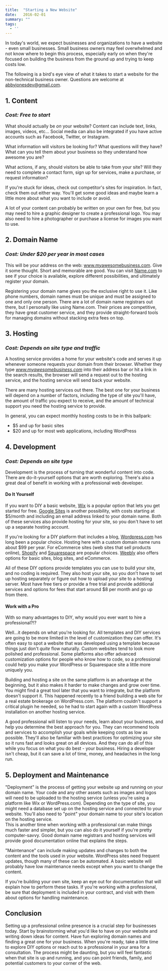 ```yaml
---
title:  "Starting a New Website"
date:   2016-02-01
summary: ""
tags: 
  - ''
---
```


In today's world, we expect businesses and organizations to have a website - even small businesses.  Small business owners may feel overwhelmed and not know where to begin this process, especially early on when they're focused on building the business from the ground up and trying to keep costs low.

The following is a bird's eye view of what it takes to start a website for the non-technical business owner.  Questions are welcome at [abbyjonesdev@gmail.com](mailto:abbyjonesdev@gmail.com).

## 1.  Content

###  _Cost:  Free to start_

What should actually be _on_ your website?  Content can include text, links, images, videos, etc...  Social media can also be integrated if you have active accounts such as Facebook, Twitter, or Instagram.

What information will visitors be looking for?  What questions will they have?  What can  you tell them about your business so they understand how awesome you are?

What actions, if any, should visitors be able to take from your site?  Will they need to complete a contact form, sign up for services, make a purchase, or request information?  

If you're stuck for ideas, check out competitor's sites for inspiration.  In fact, check them out either way.  You'll get some good ideas and maybe learn a little more about what you want to include or avoid.

A lot of your content can probably be written on your own for free, but you may need to hire a graphic designer to create a professional logo.  You may also need to hire a photographer or purchase a license for images you want to use. 

## 2.  Domain Name

###  _Cost: Under $20 per year in most cases_

This will be your address on the web:  www.myawesomebusiness.com.  Give it some thought.  Short and memorable are good.  You can visit [Name.com](http://www.name.com) to see if your choice is available, explore different possibilities, and ultimately register your domain.

Registering your domain name gives you the exclusive right to use it.  Like phone numbers, domain names must be unique and must be assigned to one and only one person.  There are a lot of domain name registrars out there, but I personally like using Name.com.  Their prices are competitive, they have great customer service, and they provide straight-forward tools for managing domains without stacking extra fees on top.  


## 3.  Hosting

### _Cost:  Depends on site type and traffic_  

A hosting service provides a home for your website's code and serves it up whenever someone requests your domain from their browser.  Whether they type _www.myawesomebusiness.com_ into their address bar or hit a link in the search results, the browser will send a request out to the hosting service, and the hosting service will send back your website.

There are many hosting services out there.  The best one for your business will depend on a number of factors, including the type of site you'll have, the amount of traffic you expect to receive, and the amount of technical support you need the hosting service to provide.  

In general, you can expect monthly hosting costs to be in this ballpark:

*  $5 and up for basic sites
*  $20 and up for most web applications, including WordPress


## 4.  Development

### _Cost:  Depends on site type_

Development is the process of turning that wonderful content into code.  There are do-it-yourself options that are worth exploring.  There's also a great deal of benefit in working with a professional web developer.

####  Do It Yourself

If you want to DIY a basic website, [Wix](http://www.wix.com/) is a popular option that lets you get started for free.  [Google Sites](https://apps.google.com/intx/en/products/sites/) is another possibility, with costs starting at $5/month and including an email address linked to your domain name.  Both of these services also provide hosting for your site, so you don't have to set up a separate hosting account.  

If you're looking for a DIY platform that includes a blog, [Wordpress.com](https://wordpress.com/) has long been a popular choice.  Hosting here with a custom domain name runs about $99 per year.  For eCommerce sites (web sites that sell products online), [Shopify](https://www.shopify.com/) and [Squarespace](http://www.squarespace.com/) are popular choices.  [Weebly](http://www.weebly.com/) also offers options for basic sites, blog sites, and eCommerce.

All of these DIY options provide templates you can use to build your site, and no coding is required.  They also host your site, so you don't have to set up hosting separately or figure out how to upload your site to a hosting server.  Most have free tiers or provide a free trial and provide additional services and options for fees that start around $8 per month and go up from there.

####  Work with a Pro

With so many advantages to DIY, why would you ever want to hire a professional?!?

Well...it depends on what you're looking for.  All templates and DIY services are going to be more limited in the level of customization they can offer.  It's often easy to spot a website that was developed using a template because things just don't _quite_ flow naturally.  Custom websites tend to look more polished and professional.  Some platforms also offer advanced customization options for people who know how to code, so a professional could help you make your WordPress or Squarespace site a little more uniquely you.

Building and hosting a site on the same platform is an advantage at the beginning, but it also makes it harder to make changes and grow over time.  You might find a great tool later that you want to integrate, but the platform doesn't support it.  This happened recently to a friend building a web site for a real estate brokerage on WordPress.com.  The platform couldn't support a critical plugin he needed, so he had to start again with a custom WordPress installation on another hosting service.

A good professional will listen to your needs, learn about your business, and help you determine the best approach for you.  They can recommend tools and services to accomplish your goals while keeping costs as low as possible.  They'll also be familiar with best practices for optimizing your site so it runs fast and looks great on all devices.  And they can do all of this while you focus on what you do best - your business.  Hiring a developer isn't cheap, but it can save a lot of time, money, and headaches in the long run.

## 5.  Deployment and Maintenance

"Deployment" is the process of getting your website up and running on your domain name.  Your code and any other assets such as images and logos will need to be uploaded to the hosting service (unless you're using a platform like Wix or WordPress.com).  Depending on the type of site, you might need a database set up on the hosting service and connected to your website.  You'll also need to "point" your domain name to your site's location on the hosting service.  
This is another time when working with a professional can make things much faster and simpler, but you can also do it yourself if you're pretty computer-savvy.  Good domain name registrars and hosting services will provide good documentation online that explains the steps.

"Maintenance" can include making updates and changes to both the content and the tools used in your website.  WordPress sites need frequent updates, though many of these can be automated.  A basic website will probably have low maintenance needs except when you want to change the content.

If you're building your own site, keep an eye out for documentation that will explain how to perform these tasks.  If you're working with a professional, be sure that deployment is included in your contract, and visit with them about options for handling maintenance.

## Conclusion

Setting up a professional online presence is a crucial step for businesses today.  Start by brainstorming what you'd like to have on your website and writing down ideas for content.  Have fun exploring domain names and finding a great one for your business.  When you're ready, take a little time to explore DIY options or reach out to a professional in your area for a consultation.  The process might be daunting, but you will feel fantastic when that site is up and running, and you can point friends, family, and potential customers to your corner of the web.